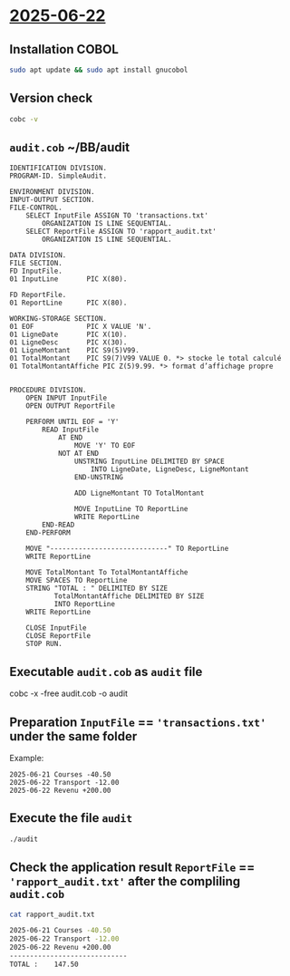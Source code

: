 # [2025-06-22](2025-06-22)
## Installation COBOL
```bash
sudo apt update && sudo apt install gnucobol
```
## Version check
```bash
cobc -v
```
## `audit.cob` ~/BB/audit
```cobol
IDENTIFICATION DIVISION.
PROGRAM-ID. SimpleAudit.

ENVIRONMENT DIVISION.
INPUT-OUTPUT SECTION.
FILE-CONTROL.
    SELECT InputFile ASSIGN TO 'transactions.txt'
        ORGANIZATION IS LINE SEQUENTIAL.
    SELECT ReportFile ASSIGN TO 'rapport_audit.txt'
        ORGANIZATION IS LINE SEQUENTIAL.

DATA DIVISION.
FILE SECTION.
FD InputFile.
01 InputLine       PIC X(80).

FD ReportFile.
01 ReportLine      PIC X(80).

WORKING-STORAGE SECTION.
01 EOF             PIC X VALUE 'N'.
01 LigneDate       PIC X(10).
01 LigneDesc       PIC X(30).
01 LigneMontant    PIC S9(5)V99.
01 TotalMontant    PIC S9(7)V99 VALUE 0. *> stocke le total calculé
01 TotalMontantAffiche PIC Z(5)9.99. *> format d’affichage propre


PROCEDURE DIVISION.
    OPEN INPUT InputFile
    OPEN OUTPUT ReportFile

    PERFORM UNTIL EOF = 'Y'
        READ InputFile
            AT END
                MOVE 'Y' TO EOF
            NOT AT END
                UNSTRING InputLine DELIMITED BY SPACE
                    INTO LigneDate, LigneDesc, LigneMontant
                END-UNSTRING

                ADD LigneMontant TO TotalMontant

                MOVE InputLine TO ReportLine
                WRITE ReportLine
        END-READ
    END-PERFORM

    MOVE "-----------------------------" TO ReportLine
    WRITE ReportLine

    MOVE TotalMontant To TotalMontantAffiche       
    MOVE SPACES TO ReportLine
    STRING "TOTAL : " DELIMITED BY SIZE
           TotalMontantAffiche DELIMITED BY SIZE
           INTO ReportLine
    WRITE ReportLine

    CLOSE InputFile
    CLOSE ReportFile
    STOP RUN.
```

## Executable `audit.cob` as `audit` file
cobc -x -free audit.cob -o audit

## Preparation `InputFile` == `'transactions.txt'` under the same folder
Example:
```nano
2025-06-21 Courses -40.50
2025-06-22 Transport -12.00
2025-06-22 Revenu +200.00
```
## Execute the file `audit`
```bash
./audit
```

## Check the application result `ReportFile` == `'rapport_audit.txt'` after the compliling `audit.cob`
```bash
cat rapport_audit.txt

2025-06-21 Courses -40.50
2025-06-22 Transport -12.00
2025-06-22 Revenu +200.00
-----------------------------
TOTAL :    147.50

```

